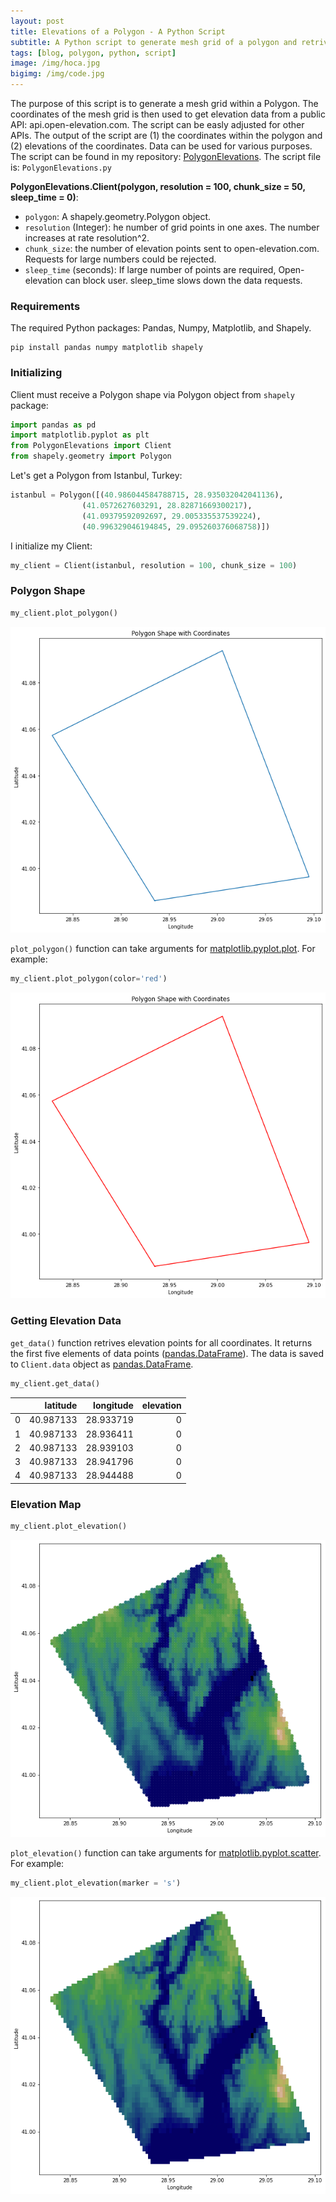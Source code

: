 ```yaml
---
layout: post
title: Elevations of a Polygon - A Python Script
subtitle: A Python script to generate mesh grid of a polygon and retrive elevation data from open-elevation.com
tags: [blog, polygon, python, script]
image: /img/hoca.jpg
bigimg: /img/code.jpg
---
```


The purpose of this script is to generate a mesh grid within a Polygon. The coordinates of the mesh grid is then used to get elevation data from a public API: api.open-elevation.com. The script can be easly adjusted for other APIs. The output of the script are (1) the coordinates within the polygon and (2) elevations of the coordinates. Data can be used for various purposes. The script can be found in my repository: [PolygonElevations](https://github.com/alfurka/PolygonElevations). The script file is: `PolygonElevations.py`

**PolygonElevations.Client(polygon, resolution = 100, chunk_size = 50, sleep_time = 0)**:

- `polygon`: A shapely.geometry.Polygon object. 
- `resolution` (Integer): he number of grid points in one axes. The number increases at rate resolution^2. 
- `chunk_size`: the number of elevation points sent to open-elevation.com. Requests for large numbers could be rejected.
- `sleep_time` (seconds): If large number of points are required, Open-elevation can block user. sleep_time slows down the data requests. 

### Requirements


The required Python packages: Pandas, Numpy, Matplotlib, and Shapely.

```
pip install pandas numpy matplotlib shapely
```

### Initializing

Client must receive a Polygon shape via Polygon object from `shapely` package:

```Python
import pandas as pd
import matplotlib.pyplot as plt
from PolygonElevations import Client
from shapely.geometry import Polygon
```

Let's get a Polygon from Istanbul, Turkey:

```Python
istanbul = Polygon([(40.986044584788715, 28.935032042041136), 
                (41.0572627603291, 28.82871669300217), 
                (41.09379592092697, 29.005335537539224),
                (40.996329046194845, 29.095260376068758)])
```

I initialize my Client:

```Python
my_client = Client(istanbul, resolution = 100, chunk_size = 100)
```

### Polygon Shape

```Python
my_client.plot_polygon()
```
![](/img/istanbul_poly.png)

`plot_polygon()` function can take arguments for [matplotlib.pyplot.plot](https://matplotlib.org/stable/api/_as_gen/matplotlib.pyplot.plot.html). For example:

```Python
my_client.plot_polygon(color='red')
```

![](/img/istanbul_poly_red.png)

### Getting Elevation Data

`get_data()` function retrives elevation points for all coordinates. It returns the first five elements of data points ([pandas.DataFrame](https://pandas.pydata.org/docs/reference/api/pandas.DataFrame.html)). The data is saved to `Client.data` object as [pandas.DataFrame](https://pandas.pydata.org/docs/reference/api/pandas.DataFrame.html).

```Python
my_client.get_data()
```

|   |  latitude | longitude | elevation |
|--:|----------:|----------:|----------:|
| 0 | 40.987133 | 28.933719 |         0 |
| 1 | 40.987133 | 28.936411 |         0 |
| 2 | 40.987133 | 28.939103 |         0 |
| 3 | 40.987133 | 28.941796 |         0 |
| 4 | 40.987133 | 28.944488 |         0 |

### Elevation Map

```Python
my_client.plot_elevation()
```

![](/img/istanbul_elev.png)

`plot_elevation()` function can take arguments for [matplotlib.pyplot.scatter](https://matplotlib.org/stable/api/_as_gen/matplotlib.pyplot.scatter.html). For example:

```Python
my_client.plot_elevation(marker = 's')
```

![](/img/istanbul_elev_sq.png)
